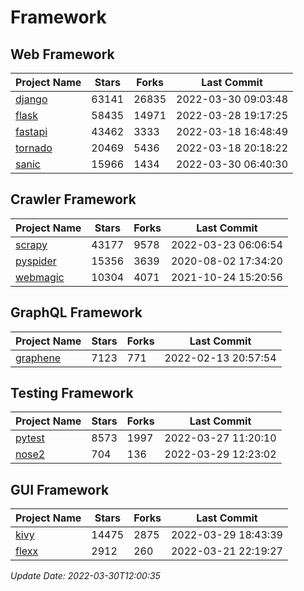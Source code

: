 # Framework

## Web Framework
| Project Name | Stars | Forks | Last Commit |
| ------------ | ----- | ----- | ----------- |
| [django](https://github.com/django/django) | 63141 | 26835 | 2022-03-30 09:03:48 |
| [flask](https://github.com/pallets/flask) | 58435 | 14971 | 2022-03-28 19:17:25 |
| [fastapi](https://github.com/tiangolo/fastapi) | 43462 | 3333 | 2022-03-18 16:48:49 |
| [tornado](https://github.com/tornadoweb/tornado) | 20469 | 5436 | 2022-03-18 20:18:22 |
| [sanic](https://github.com/sanic-org/sanic) | 15966 | 1434 | 2022-03-30 06:40:30 |

## Crawler Framework
| Project Name | Stars | Forks | Last Commit |
| ------------ | ----- | ----- | ----------- |
| [scrapy](https://github.com/scrapy/scrapy) | 43177 | 9578 | 2022-03-23 06:06:54 |
| [pyspider](https://github.com/binux/pyspider) | 15356 | 3639 | 2020-08-02 17:34:20 |
| [webmagic](https://github.com/code4craft/webmagic) | 10304 | 4071 | 2021-10-24 15:20:56 |

## GraphQL Framework
| Project Name | Stars | Forks | Last Commit |
| ------------ | ----- | ----- | ----------- |
| [graphene](https://github.com/graphql-python/graphene) | 7123 | 771 | 2022-02-13 20:57:54 |

## Testing Framework
| Project Name | Stars | Forks | Last Commit |
| ------------ | ----- | ----- | ----------- |
| [pytest](https://github.com/pytest-dev/pytest) | 8573 | 1997 | 2022-03-27 11:20:10 |
| [nose2](https://github.com/nose-devs/nose2) | 704 | 136 | 2022-03-29 12:23:02 |

## GUI Framework
| Project Name | Stars | Forks | Last Commit |
| ------------ | ----- | ----- | ----------- |
| [kivy](https://github.com/kivy/kivy) | 14475 | 2875 | 2022-03-29 18:43:39 |
| [flexx](https://github.com/flexxui/flexx) | 2912 | 260 | 2022-03-21 22:19:27 |

*Update Date: 2022-03-30T12:00:35*